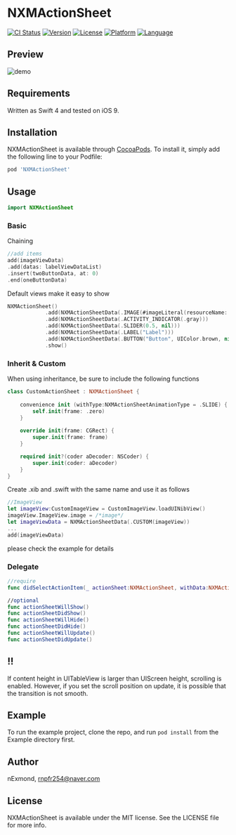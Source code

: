# NXMActionSheet

[![CI Status](http://img.shields.io/travis/nExmond/NXMActionSheet.svg?style=flat)](https://travis-ci.org/nExmond/NXMActionSheet)
[![Version](https://img.shields.io/cocoapods/v/NXMActionSheet.svg?style=flat)](http://cocoapods.org/pods/NXMActionSheet)
[![License](https://img.shields.io/cocoapods/l/NXMActionSheet.svg?style=flat)](http://cocoapods.org/pods/NXMActionSheet)
[![Platform](https://img.shields.io/cocoapods/p/NXMActionSheet.svg?style=flat)](http://cocoapods.org/pods/NXMActionSheet)
[![Language](https://img.shields.io/badge/swift-4.0-orange.svg?style=flat)](https://developer.apple.com/swift/)

## Preview

![demo](https://github.com/nExmond/NXMActionSheet/blob/master/Images/demo.gif)

## Requirements

Written as Swift 4 and tested on iOS 9.

## Installation

NXMActionSheet is available through [CocoaPods](http://cocoapods.org). To install
it, simply add the following line to your Podfile:

```ruby
pod 'NXMActionSheet'
```

## Usage

```swift
import NXMActionSheet
```
### Basic

Chaining
```swift
//add items
add(imageViewData)
.add(datas: labelViewDataList)
.insert(twoButtonData, at: 0)
.end(oneButtonData)

```
Default views make it easy to show

```swift
NXMActionSheet()
            .add(NXMActionSheetData(.IMAGE(#imageLiteral(resourceName: "image"))))
            .add(NXMActionSheetData(.ACTIVITY_INDICATOR(.gray)))
            .add(NXMActionSheetData(.SLIDER(0.5, nil)))
            .add(NXMActionSheetData(.LABEL("Label")))
            .add(NXMActionSheetData(.BUTTON("Button", UIColor.brown, nil), withTouchClose: true))
            .show()
```


### Inherit & Custom
When using inheritance, be sure to include the following functions
```swift
class CustomActionSheet : NXMActionSheet {
    
    convenience init (withType:NXMActionSheetAnimationType = .SLIDE) {
        self.init(frame: .zero)
    }
    
    override init(frame: CGRect) {
        super.init(frame: frame)
    }

    required init?(coder aDecoder: NSCoder) {
        super.init(coder: aDecoder)
    }
}
```

Create .xib and .swift with the same name and use it as follows
```swift
//ImageView
let imageView:CustomImageView = CustomImageView.loadUINibView()
imageView.ImageView.image = /*image*/
let imageViewData = NXMActionSheetData(.CUSTOM(imageView))
...
add(imageViewData)
```
please check the example for details



### Delegate
```swift
//require
func didSelectActionItem(_ actionSheet:NXMActionSheet, withData:NXMActionSheetData)

//optional
func actionSheetWillShow()
func actionSheetDidShow()
func actionSheetWillHide()
func actionSheetDidHide()
func actionSheetWillUpdate()
func actionSheetDidUpdate()
```

## !!
If content height in UITableView is larger than UIScreen height, scrolling is enabled.
However, if you set the scroll position on update, it is possible that the transition is not smooth.


## Example

To run the example project, clone the repo, and run `pod install` from the Example directory first.

## Author

nExmond, rnpfr254@naver.com

## License

NXMActionSheet is available under the MIT license. See the LICENSE file for more info.
